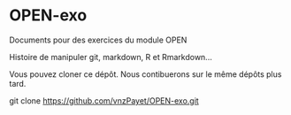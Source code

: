 # OPEN-exo
Documents pour des exercices du module OPEN

Histoire de manipuler git, markdown, R et Rmarkdown...

Vous pouvez cloner ce dépôt. Nous contibuerons sur le même dépôts plus tard.

git clone https://github.com/vnzPayet/OPEN-exo.git

